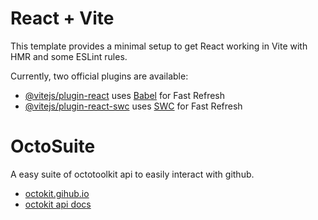 # React + Vite

This template provides a minimal setup to get React working in Vite with HMR and some ESLint rules.

Currently, two official plugins are available:

- [@vitejs/plugin-react](https://github.com/vitejs/vite-plugin-react/blob/main/packages/plugin-react/README.md) uses [Babel](https://babeljs.io/) for Fast Refresh
- [@vitejs/plugin-react-swc](https://github.com/vitejs/vite-plugin-react-swc) uses [SWC](https://swc.rs/) for Fast Refresh

# OctoSuite

A easy suite of octotoolkit api to easily interact with github.

- [octokit.gihub.io](https://octokit.github.io/types.ts/interfaces/OctokitResponse.html)
- [octokit api docs](https://docs.github.com/en/rest/repos/repos?apiVersion=2022-11-28#list-public-repositories)
